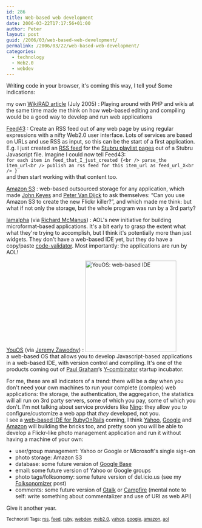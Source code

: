 ```yaml
---
id: 286
title: Web-based web development
date: 2006-03-22T17:17:56+01:00
author: Peter
layout: post
guid: /2006/03/web-based-web-development/
permalink: /2006/03/22/web-based-web-development/
categories:
  - technology
  - Web2.0
  - webdev
---
```

Writing code in your browser, it's coming this way, I tell you! Some indications:

my own [WikiRAD article](/2005/07/online-software-development-the-wikirad/) (July 2005)
:   Playing around with PHP and wikis at the same time made me think on how web-based editing and compiling would be a good way to develop and run web applications

[Feed43](http://feed43.com)
:   Create an RSS feed out of any web page by using regular expressions with a nifty Web2.0 user interface. Lots of services are based on URLs and use RSS as input, so this can be the start of a first application. E.g. I just created an [RSS feed](http://feed43.com/stubru_playlists.xml) for the [Stubru playlist pages](http://www.stubru.be/html/stubru_web/programmas/playlist/index.html) out of a Stubru Javascript file. Imagine I could now tell Feed43:  
    `for each item in feed_that_I_just_created {<br />
parse_the item_url<br />
publish an rss feed for this item_url as feed_url_X<br />
}`  
    and then start working with that content too.

[Amazon S3](http://aws.amazon.com/s3)
:   web-based outsourced storage for any application, which made [John Keyes](http://jkeyes.com/2006/03/ten_ideas_for_amazon_s3_applic.php) and [Peter Van Dijck](http://poorbuthappy.com/ease/archives/2006/03/14/3086/can-you-use-amazon-s3-to-create-the-new-flickr-killer) to ask themselves: &#8220;Can you use Amazon S3 to create the new Flickr killer?&#8221;, and which made me think: but what if not only the storage, but the whole program was run by a 3rd party?

[Iamalpha](http://iamalpha.com) (via [Richard McManus](http://www.readwriteweb.com/archives/aols_new_module.php))
:   AOL's new initiative for building microformat-based applications. It's a bit early to grasp the extent what what they're trying to accomplish, but I think it's potentially more than just widgets. They don't have a web-based IDE yet, but they do have a copy/paste [code-validator](http://iamalpha.com/.developer/validate.jsp). Most importantly: the applications are run by AOL!

[YouOS](http://www.youos.com) (via [Jeremy Zawodny](http://jeremy.zawodny.com/blog/archives/006495.html))
:   [<img src="http://static.flickr.com/41/116327567_416a2a0cb1_m.jpg" width="240" alt="YouOS: web-based IDE" />](http://www.flickr.com/photos/pforret/116327567/ "Photo Sharing")  
    a web-based OS that allows you to develop Javascript-based applications in a web-based IDE, with version control and compiling. It's one of the products coming out of [Paul Graham](http://www.paulgraham.com/)&#8216;s [Y-combinator](http://www.ycombinator.com/) startup incubator.

<!--more-->

  
For me, these are all indicators of a trend: there will be a day when you don't need your own machines to run your complete (complex) web applications: the storage, the authentication, the aggregation, the statistics will all run on 3rd party servers, some of which you pay, some of which you don't. I'm not talking about service providers like [Ning](http://www.ning.com): they allow you to configure/customize a web app that _they_ developed, not you.  
I see a [web-based IDE for RubyOnRails](http://www.deveiate.org/projects/JohnHenry) coming, I think [Yahoo](http://developer.yahoo.com/), [Google](http://code.google.com/) and [Amazon](http://aws.typepad.com/) will building the bricks too, and pretty soon you will be able to develop a Flickr-like photo management application and run it without having a machine of your own:

  * user/group management: Yahoo or Google or Microsoft's single sign-on
  * photo storage: Amazon S3
  * database: some future version of [Google Base](http://base.google.com/)
  * email: some future version of Yahoo or Google groups
  * photo tags/folksonomy: some future version of del.icio.us (see my [Folksonomizer](/2005/02/folksonomizer-generic-folksonomy-service/) post)
  * comments: some future version of [Gtalk](http://www.google.com/talk/) or [Campfire](http://www.campfirenow.com/) (mental note to self: write something about commentalizer and use of URI as web API)

Give it another year.

<small>Technorati Tags: <a href="http://technorati.com/tag/rss" rel="tag">rss</a>, <a href="http://technorati.com/tag/feed" rel="tag">feed</a>, <a href="http://technorati.com/tag/ruby" rel="tag">ruby</a>, <a href="http://technorati.com/tag/webdev" rel="tag">webdev</a>, <a href="http://technorati.com/tag/web2.0" rel="tag">web2.0</a>, <a href="http://technorati.com/tag/yahoo" rel="tag">yahoo</a>, <a href="http://technorati.com/tag/google" rel="tag">google</a>, <a href="http://technorati.com/tag/amazon" rel="tag">amazon</a>, <a href="http://technorati.com/tag/aol" rel="tag">aol</a></small>